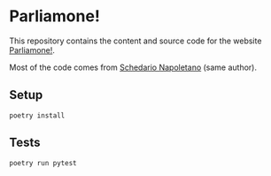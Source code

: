 # Parliamone!

This repository contains the content and source code for the website [Parliamone!][].

Most of the code comes from [Schedario Napoletano][sn] (same author).

[Parliamone!]: https://www.parliamone-conversazione.it

[sn]: https://github.com/schedario-napoletano/website

## Setup

    poetry install

## Tests

    poetry run pytest
